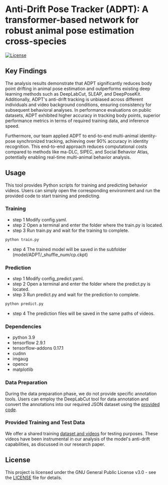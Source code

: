 # Anti-Drift Pose Tracker (ADPT): A transformer-based network for robust animal pose estimation cross-species

[![License](https://img.shields.io/badge/License-GPLv3-blue.svg)](LICENSE)

## Key Findings

The analysis results demonstrate that ADPT significantly reduces body point drifting in animal pose estimation and outperforms existing deep learning methods such as DeepLabCut, SLEAP, and DeepPoseKit. Additionally, ADPT's anti-drift tracking is unbiased across different individuals and video background conditions, ensuring consistency for subsequent behavioral analyses. In performance evaluations on public datasets, ADPT exhibited higher accuracy in tracking body points, superior performance metrics in terms of required training data, and inference speed.

Furthermore, our team applied ADPT to end-to-end multi-animal identity-pose synchronized tracking, achieving over 90% accuracy in identity recognition. This end-to-end approach reduces computational costs compared to methods like ma-DLC, SIPEC, and Social Behavior Atlas, potentially enabling real-time multi-animal behavior analysis.

## Usage

This tool provides Python scripts for training and predicting behavior videos. Users can simply open the corresponding environment and run the provided code to start training and predicting.

### Training
- step 1 Modify config.yaml.
- step 2 Open a terminal and enter the folder where the train.py is located.
- step 3 Run train.py and wait for the training to complete.
```bash
python train.py
```
- step 4 The trained model will be saved in the subfolder (model/ADPT/_shuffle_num/cp.ckpt)

### Prediction
- step 1 Modify config_predict.yaml.
- step 2 Open a terminal and enter the folder where the predict.py is located.
- step 3 Run predict.py and wait for the prediction to complete.
```bash
python predict.py
```
- step 4 The prediction files will be saved in the same paths of videos.
  
### Dependencies

- python 3.9
- tensorflow 2.9.1
- tensorflow-addons 0.17.1
- cudnn
- imgaug
- opencv
- matplotlib

### Data Preparation

During the data preparation phase, we do not provide specific annotation tools. Users can employ the DeepLabCut tool for data annotation and convert the annotations into our required JSON dataset using the [provided code](data/dlc2adpt.py).

### Provided Training and Test Data

We offer a shared training [dataset and videos](data/link.md) for testing purposes. These videos have been instrumental in our analysis of the model's anti-drift capabilities, as discussed in our research paper.

## License

This project is licensed under the GNU General Public License v3.0 - see the [LICENSE](LICENSE.txt) file for details.
